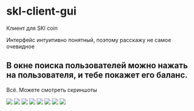 # skl-client-gui
Клиент для SKl coin

Интерфейс интуитивно понятный, поэтому расскажу не самое очевидное

## В окне поиска пользователей можно нажать на пользователя, и тебе покажет его баланс.

Всё. Можете смотреть скриншоты

![](https://github.com/artegoser/artegoser.github.io/blob/master/gossk/sklclient/autoreg.png?raw=true)
![](https://github.com/artegoser/artegoser.github.io/blob/master/gossk/sklclient/user.png?raw=true)
![](https://github.com/artegoser/artegoser.github.io/blob/master/gossk/sklclient/transactions.png?raw=true)
![](https://github.com/artegoser/artegoser.github.io/blob/master/gossk/sklclient/cost.png?raw=true)
![](https://github.com/artegoser/artegoser.github.io/blob/master/gossk/sklclient/users.png?raw=true)
![](https://github.com/artegoser/artegoser.github.io/blob/master/gossk/sklclient/userssearch.png?raw=true)
![](https://github.com/artegoser/artegoser.github.io/blob/master/gossk/sklclient/balance.png?raw=true)
![](https://github.com/artegoser/artegoser.github.io/blob/master/gossk/sklclient/chat.png?raw=true)
